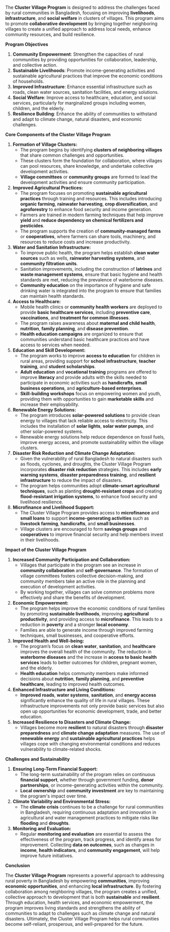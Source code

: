 The **Cluster Village Program** is designed to address the challenges faced by rural communities in Bangladesh, focusing on improving **livelihoods**, **infrastructure**, and **social welfare** in clusters of villages. This program aims to promote **collaborative development** by bringing together neighboring villages to create a unified approach to address local needs, enhance community resources, and build resilience.

**Program Objectives**

1. **Community Empowerment**: Strengthen the capacities of rural communities by providing opportunities for collaboration, leadership, and collective action.
2. **Sustainable Livelihoods**: Promote income-generating activities and sustainable agricultural practices that improve the economic conditions of households.
3. **Improved Infrastructure**: Enhance essential infrastructure such as roads, clean water sources, sanitation facilities, and energy solutions.
4. **Social Welfare**: Improve access to healthcare, education, and social services, particularly for marginalized groups including women, children, and the elderly.
5. **Resilience Building**: Enhance the ability of communities to withstand and adapt to climate change, natural disasters, and economic challenges.

**Core Components of the Cluster Village Program**

1. **Formation of Village Clusters:**
    - The program begins by identifying **clusters of neighboring villages** that share common challenges and opportunities.
    - These clusters form the foundation for collaboration, where villages can pool resources, share knowledge, and undertake collective development activities.
    - **Village committees** or **community groups** are formed to lead the development activities and ensure community participation.
2. **Improved Agricultural Practices:**
    - The program focuses on promoting **sustainable agricultural practices** through training and resources. This includes introducing **organic farming**, **rainwater harvesting**, **crop diversification**, and **agroforestry** to enhance food security and income generation.
    - Farmers are trained in modern farming techniques that help improve **yield** and **reduce dependency on chemical fertilizers and pesticides**.
    - The program supports the creation of **community-managed farms** or **cooperatives**, where farmers can share tools, machinery, and resources to reduce costs and increase productivity.
3. **Water and Sanitation Infrastructure:**
    - To improve public health, the program helps establish **clean water sources** such as wells, **rainwater harvesting systems**, and **community filtration units**.
    - Sanitation improvements, including the construction of **latrines** and **waste management systems**, ensure that basic hygiene and health standards are met, reducing the prevalence of waterborne diseases.
    - **Community education** on the importance of hygiene and safe drinking water is integrated into the program to ensure that families can maintain health standards.
4. **Access to Healthcare:**
    - Mobile health clinics or **community health workers** are deployed to provide **basic healthcare services**, including **preventive care**, **vaccinations**, and **treatment for common illnesses**.
    - The program raises awareness about **maternal and child health**, **nutrition**, **family planning**, and **disease prevention**.
    - **Health education campaigns** are organized to ensure that communities understand basic healthcare practices and have access to services when needed.
5. **Education and Skill Development:**
    - The program works to improve **access to education** for children in rural areas, providing support for **school infrastructure**, **teacher training**, and **student scholarships**.
    - **Adult education** and **vocational training** programs are offered to improve **literacy** and provide adults with the skills needed to participate in economic activities such as **handicrafts**, **small business operations**, and **agriculture-based enterprises**.
    - **Skill-building workshops** focus on empowering women and youth, providing them with opportunities to gain **marketable skills** and increase their employability.
6. **Renewable Energy Solutions:**
    - The program introduces **solar-powered solutions** to provide clean energy to villages that lack reliable access to electricity. This includes the installation of **solar lights**, **solar water pumps**, and other solar-powered systems.
    - Renewable energy solutions help reduce dependence on fossil fuels, improve energy access, and promote sustainability within the village clusters.
7. **Disaster Risk Reduction and Climate Change Adaptation:**
    - Given the vulnerability of rural Bangladesh to natural disasters such as floods, cyclones, and droughts, the Cluster Village Program incorporates **disaster risk reduction** strategies. This includes **early warning systems**, **disaster preparedness training**, and **resilient infrastructure** to reduce the impact of disasters.
    - The program helps communities adopt **climate-smart agricultural techniques**, such as planting **drought-resistant crops** and creating **flood-resistant irrigation systems**, to enhance food security and livelihood resilience.
8. **Microfinance and Livelihood Support:**
    - The Cluster Village Program provides access to **microfinance** and **small loans** to support **income-generating activities** such as **livestock farming**, **handicrafts**, and **small businesses**.
    - Village clusters are encouraged to form **savings groups** and **cooperatives** to improve financial security and help members invest in their livelihoods.

**Impact of the Cluster Village Program**

1. **Increased Community Participation and Collaboration:**
    - Villages that participate in the program see an increase in **community collaboration** and **self-governance**. The formation of village committees fosters collective decision-making, and community members take an active role in the planning and execution of development activities.
    - By working together, villages can solve common problems more effectively and share the benefits of development.
2. **Economic Empowerment:**
    - The program helps improve the economic conditions of rural families by promoting **sustainable livelihoods**, improving **agricultural productivity**, and providing access to **microfinance**. This leads to a reduction in **poverty** and a stronger **local economy**.
    - Families are able to generate income through improved farming techniques, small businesses, and cooperative efforts.
3. **Improved Health and Well-being:**
    - The program’s focus on **clean water**, **sanitation**, and **healthcare** improves the overall health of the community. The reduction in **waterborne diseases** and the increase in **access to basic health services** leads to better outcomes for children, pregnant women, and the elderly.
    - **Health education** helps community members make informed decisions about **nutrition**, **family planning**, and **preventive healthcare**, leading to improved health outcomes.
4. **Enhanced Infrastructure and Living Conditions:**
    - **Improved roads**, **water systems**, **sanitation**, and **energy access** significantly enhance the quality of life in rural villages. These infrastructure improvements not only provide basic services but also open up opportunities for economic development, trade, and better education.
5. **Increased Resilience to Disasters and Climate Change:**
    - Villages become more **resilient** to natural disasters through **disaster preparedness** and **climate change adaptation** measures. The use of **renewable energy** and **sustainable agricultural practices** helps villages cope with changing environmental conditions and reduces vulnerability to climate-related shocks.

**Challenges and Sustainability**

1. **Ensuring Long-Term Financial Support:**
    - The long-term sustainability of the program relies on continuous **financial support**, whether through government funding, **donor partnerships**, or income-generating activities within the community.
    - **Local ownership** and **community investment** are key to maintaining the program's impact over time.
2. **Climate Variability and Environmental Stress:**
    - The **climate crisis** continues to be a challenge for rural communities in Bangladesh, requiring continuous adaptation and innovation in agricultural and water management practices to mitigate risks like **flooding** and **droughts**.
3. **Monitoring and Evaluation:**
    - Regular **monitoring and evaluation** are essential to assess the effectiveness of the program, track progress, and identify areas for improvement. Collecting **data on outcomes**, such as changes in **income**, **health indicators**, and **community engagement**, will help improve future initiatives.

**Conclusion**

The **Cluster Village Program** represents a powerful approach to addressing rural poverty in Bangladesh by empowering **communities**, improving **economic opportunities**, and enhancing **local infrastructure**. By fostering collaboration among neighboring villages, the program creates a unified, collective approach to development that is both **sustainable** and **resilient**. Through education, health services, and economic empowerment, the program improves living standards and strengthens the ability of communities to adapt to challenges such as climate change and natural disasters. Ultimately, the Cluster Village Program helps rural communities become self-reliant, prosperous, and well-prepared for the future.
